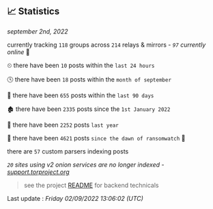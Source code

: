 
## 📈 Statistics
_september 2nd, 2022_

currently tracking `118` groups across `214` relays & mirrors - _`97` currently online_ 📡

⏲ there have been `10` posts within the `last 24 hours`

🕓 there have been `18` posts within the `month of september`

📅 there have been `655` posts within the `last 90 days`

🏚 there have been `2335` posts since the `1st January 2022`

🚀 there have been `2252` posts `last year`

🦕 there have been `4621` posts `since the dawn of ransomwatch` 🐣

there are `57` custom parsers indexing posts

_`20` sites using v2 onion services are no longer indexed - [support.torproject.org](https://support.torproject.org/onionservices/v2-deprecation/)_

> see the project [README](https://github.com/jmousqueton/ransomwatch#readme) for backend technicals



Last update : _Friday 02/09/2022 13:06:02 (UTC)_

